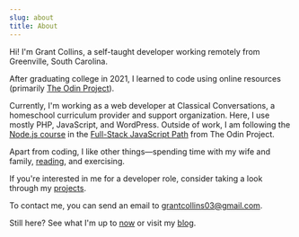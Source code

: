 ```yaml
---
slug: about
title: About
---
```


Hi! I'm Grant Collins, a self-taught developer working remotely from Greenville, South Carolina.

After graduating college in 2021, I learned to code using online resources (primarily [The Odin Project](https://www.theodinproject.com/)).

Currently, I'm working as a web developer at Classical Conversations, a homeschool curriculum provider and support organization. Here, I use mostly PHP, JavaScript, and WordPress. Outside of work, I am following the [Node.js course](https://www.theodinproject.com/paths/full-stack-javascript/courses/nodejs) in the [Full-Stack JavaScript Path](https://www.theodinproject.com/paths/full-stack-javascript) from The Odin Project.

Apart from coding, I like other things—spending time with my wife and family, [reading](/library), and exercising.

If you're interested in me for a developer role, consider taking a look through my [projects](/projects).

To contact me, you can send an email to [grantcollins03@gmail.com](mailto:grantcollins03@gmail.com).

Still here? See what I'm up to [now](/now) or visit my [blog](/blog).
